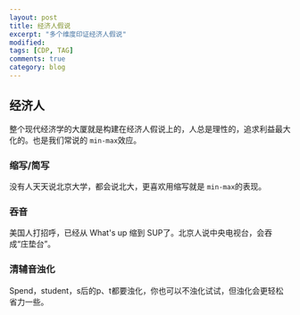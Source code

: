 ```yaml
---
layout: post
title: 经济人假说
excerpt: "多个维度印证经济人假说"
modified: 
tags: [CDP, TAG]
comments: true
category: blog
---
```




## 经济人

整个现代经济学的大厦就是构建在经济人假说上的，人总是理性的，追求利益最大化的。也是我们常说的 `min-max`效应。



### 缩写/简写

没有人天天说北京大学，都会说北大，更喜欢用缩写就是 `min-max`的表现。



### 吞音

美国人打招呼，已经从 What's up 缩到 SUP了。北京人说中央电视台，会吞成“庄垫台”。



### 清辅音浊化

Spend，student，s后的p、t都要浊化，你也可以不浊化试试，但浊化会更轻松省力一些。
